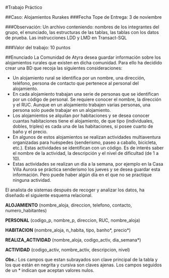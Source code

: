 #Trabajo Práctico

##Caso: Alojamientos Rurakes
###Fecha Tope de Entrega: 3 de noviembre

###Observación:
Un archivo conteniendo: nombres de los integrantes del grupo, el enunciado, las estructuras de las tablas, las tablas con los datos de prueba. Las instrucciones LDD y LMD en Transact-SQL

###Valor del trabajo: 10 puntos


##Enunciado
La Comunidad de Atyra desea guardar información sobre los alojamientos rurales que existen en dicha comunidad. Para ello ha decidido crear una BD que recoja las siguientes consideraciones:
* Un alojamiento rural se identifica por un nombre, una dirección, teléfono, persona de contacto que pertenece al personal del alojamiento.
* En  cada  alojamiento  trabajan  una  serie  de  personas que  se  identifican  por  un  código  de  personal.  Se  requiere conocer el nombre, la dirección y el RUC. Aunque en un alojamiento trabajen varias personas, una persona solo puede trabajar en un alojamiento. 
* Los alojamientos se alquilan por habitaciones y se desea conocer cuantas habitaciones tiene el alojamiento, de que tipo (individuales, dobles, triples) es cada una de las habitaciones, si posee cuarto de baño y el precio.
* En algunos de estos alojamientos se realizan actividades multiaventura organizadas para huéspedes (senderismo, paseo a caballo, bicicleta, etc.). Estas actividades se identifican con un código. Es de interés saber el nombre de la actividad, la descripción y el nivel de dificultad (de 1 a 10).
* Estas actividades se realizan un día a la semana, por ejemplo en la Casa Villa Aurora se práctica senderismo los jueves  y  se  desea  guardar  esta  información.  Pero  puede  haber  algún  día  en  el  que  no  se  practique  ninguna actividad.

El analista de sistemas después de recoger y analizar los datos,  ha diseñado el siguiente esquema relacional. 

**ALOJAMIENTO** (nombre_aloja, direccion, telefono, contacto, numero_habitantes)

**PERSONAL** (codigo_p, nombre_p, direccion, RUC, nombre_aloja)

**HABITACION** (nombre_aloja, n_habita, tipo, banho\*, precio\*)

**REALIZA_ACTIVIDAD** (nombre_aloja, codigo_activ, dia_semana\*)

**ACTIVIDAD** (codigo_activ, nombre_activ, descripcion, nivel)

***Obs.:*** Los campos que estan subrayados son clave principal de la tabla y los que están en negrita y cursiva son claves ajenas. Los campos seguidos de un \* indican que aceptan valores nulos.
